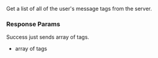 Get a list of all of the user's message tags from the server.

### Response Params

Success just sends array of tags.

- array of tags
